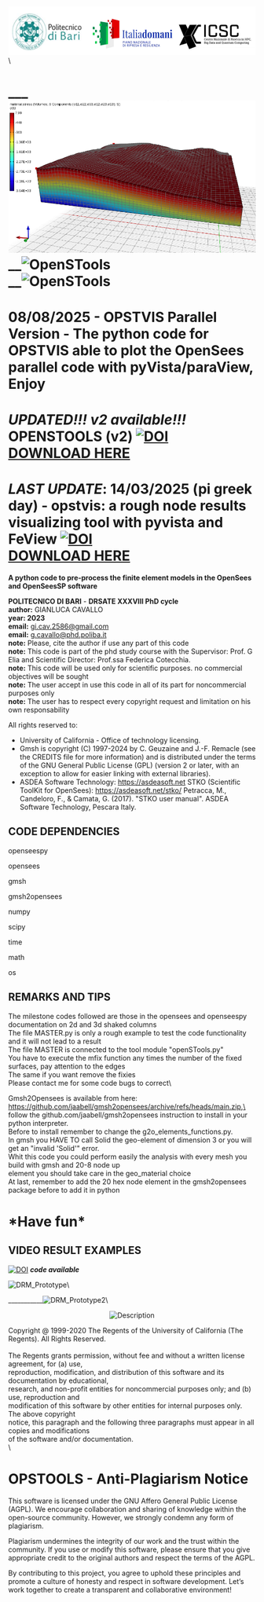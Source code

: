

![logo](logo.png)\




___![OpenSTools](InitialStaticAnalysis.png)\
__![OpenSTools](animation.gif)\
__![OpenSTools](animation%20(2).gif)
==========
08/08/2025 - OPSTVIS Parallel Version - The python code for OPSTVIS able to plot the OpenSees parallel code with pyVista/paraView, Enjoy
==========
***UPDATED!!! v2 available!!!***
OPENSTOOLS (v2)
[![DOI](https://zenodo.org/badge/DOI/10.5281/zenodo.14056127.svg)](https://doi.org/10.5281/zenodo.14056127) \
[DOWNLOAD HERE](https://doi.org/10.5281/zenodo.14056127)
==========
***LAST UPDATE***:
14/03/2025 (pi greek day) - opstvis: a rough node results visualizing tool with pyvista and FeView [![DOI](https://zenodo.org/badge/DOI/10.5281/zenodo.15025232.svg)](https://doi.org/10.5281/zenodo.15025232)
\
[DOWNLOAD HERE](https://zenodo.org/records/15025232)
==========

**A python code to pre-process the finite element models in the OpenSees and OpenSeesSP software**

**POLITECNICO DI BARI** - **DRSATE XXXVIII PhD cycle**\
**author:** GIANLUCA CAVALLO\
**year: 2023**\
**email:** gi.cav.2586@gmail.com\
**email:** g.cavallo@phd.poliba.it\
**note:** Please, cite the author if use any part of this code\
**note:** This code is part of the phd study course with the Supervisor: Prof. G Elia and Scientific Director: Prof.ssa Federica Cotecchia.\
**note:** This code will be used only for scientific purposes. no commercial objectives will be sought\
**note:** The user accept in use this code in all of its part for noncommercial purposes only\
**note:** The user has to respect every copyright request and limitation on his own responsability

All rights reserved to:
- University of California - Office of technology licensing.
- Gmsh is copyright (C) 1997-2024 by C. Geuzaine and J.-F. Remacle (see the CREDITS file for more information) and is distributed under the terms of the GNU General Public License (GPL) (version 2 
  or later, with an exception to allow for easier linking with external libraries). 
- ASDEA Software Technology: https://asdeasoft.net 
STKO (Scientific ToolKit for OpenSees): https://asdeasoft.net/stko/ 
Petracca, M., Candeloro, F., & Camata, G. (2017). "STKO user manual". ASDEA Software Technology, Pescara Italy.

CODE DEPENDENCIES
-----------------

openseespy  

opensees 

gmsh 

gmsh2opensees 

numpy 

scipy 

time 

math 

os


REMARKS AND TIPS
----------------

The milestone codes followed are those in the opensees and openseespy documentation on 2d and 3d shaked columns\
The file MASTER.py is only a rough example to test the code functionality and it will not lead to a result\
The file MASTER is connected to the tool module "openSTools.py"\
You have to execute the mfix function any times the number of the fixed surfaces, pay attention to the edges\
The same if you want remove the fixies\
Please contact me for some code bugs to correct\

Gmsh2Opensees is available from  here: https://github.com/jaabell/gmsh2opensees/archive/refs/heads/main.zip,\
follow the github.com/jaabell/gmsh2opensees instruction to install in your python interpreter.\
Before to install remember to change the g2o_elements_functions.py.\
In gmsh you HAVE TO call Solid the geo-element of dimension 3 or you will get an "invalid 'Solid'" error.\
Whit this code you could perform easily the analysis with every mesh you build with gmsh and 20-8 node up \
element you should take care in the geo_material choice\
At last, remember to add the 20 hex node element in the gmsh2opensees package before to add it in python

\***Have fun***
=============================




VIDEO RESULT EXAMPLES
---------------------
[![DOI](https://zenodo.org/badge/DOI/10.5281/zenodo.14174620.svg)](https://doi.org/10.5281/zenodo.14174620) ***code available***


![DRM_Prototype](GIF_pendio.gif)\

___________![DRM_Prototype2](2DPrototype.gif)\

<div align="center">
<img src="output.gif" alt="Description" width="800" height="600" />
</div>


Copyright @ 1999-2020 The Regents of the University of California (The Regents). All Rights Reserved.\
\
The Regents grants permission, without fee and without a written license agreement, for (a) use, \
reproduction, modification, and distribution of this software and its documentation by educational, \
research, and non-profit entities for noncommercial purposes only; and (b) use, reproduction and \
modification of this software by other entities for internal purposes only. The above copyright \
notice, this paragraph and the following three paragraphs must appear in all copies and modifications \
of the software and/or documentation.\
\

OPSTOOLS - Anti-Plagiarism Notice
==================================
This software is licensed under the GNU Affero General Public License (AGPL). We encourage collaboration and sharing of knowledge within the open-source community. However, we strongly condemn any form of plagiarism.

Plagiarism undermines the integrity of our work and the trust within the community. If you use or modify this software, please ensure that you give appropriate credit to the original authors and respect the terms of the AGPL.

By contributing to this project, you agree to uphold these principles and promote a culture of honesty and respect in software development. Let’s work together to create a transparent and collaborative environment!


